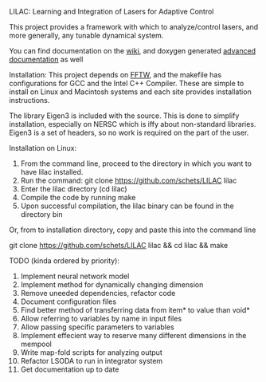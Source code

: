LILAC: Learning and Integration of Lasers for Adaptive Control

This project provides a framework with which to analyze/control lasers, and more generally, any tunable dynamical system.

You can find documentation on the [wiki](http://github.com/schets/LILAC/wiki), and doxygen generated [advanced documentation](http://schets.github.io/LILAC) as well 

Installation:
This project depends on [FFTW](www.fftw.org), and the makefile has configurations for GCC and the Intel C++ Compiler. These are simple to install on Linux and Macintosh systems and each site provides installation instructions.

The library Eigen3 is included with the source. This is done to simplify installation, especially on NERSC which is iffy about non-standard libraries. Eigen3 is a set of headers, so no work is required on the part of the user.


Installation on Linux:

1. From the command line, proceed to the directory in which you want to have lilac installed.
2. Run the command: git clone https://github.com/schets/LILAC lilac
3. Enter the lilac directory (cd lilac)
4. Compile the code by running make
5. Upon successful compilation, the lilac binary can be found in the directory bin

Or, from to installation directory, copy and paste this into the command line

git clone https://github.com/schets/LILAC lilac && cd lilac && make


TODO (kinda ordered by priority):

1. Implement neural network model
2. Implement method for dynamically changing dimension
3. Remove uneeded dependencies, refactor code
4. Document configuration files
5. Find better method of transferring data from item* to value than void*
6. Allow referring to variables by name in input files
7. Allow passing specific parameters to variables
8. Implement effecient way to reserve many different dimensions in the mempool
9. Write map-fold scripts for analyzing output
10. Refactor LSODA to run in integrator system
11. Get documentation up to date
